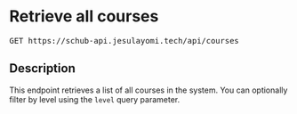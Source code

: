 # Retrieve all courses

<pre id='liveapi-code'>GET https://schub-api.jesulayomi.tech/api/courses
</pre>

## Description
This endpoint retrieves a list of all courses in the system. You can optionally filter by level using the `level` query parameter.
